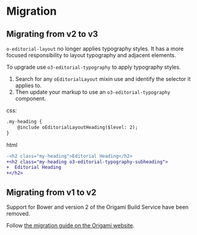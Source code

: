 # Migration

## Migrating from v2 to v3

`o-editorial-layout` no longer applies typography styles. It has a more focused responsibility to layout typography and adjacent elements.

To upgrade use `o3-editorial-typography` to apply typography styles.

1. Search for any `oEditorialLayout` mixin use and identify the selector it applies to.
2. Then update your markup to use an `o3-editorial-typography` component.

css:

```diff
.my-heading {
    @include oEditorialLayoutHeading($level: 2);
}
```

html

```diff
-<h2 class="my-heading">Editorial Heading</h2>
+<h2 class="my-heading o3-editorial-typography-subheading">
+  Editorial Heading
+</h2>
```

## Migrating from v1 to v2

Support for Bower and version 2 of the Origami Build Service have been removed.

Follow [the migration guide on the Origami website](https://origami.ft.com/documentation/tutorials/bower-to-npm/).
